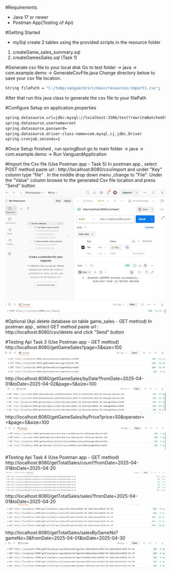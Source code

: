 #Requirements
* Java 17 or newer
* Postman App(Testing of Api)

#Getting Started
* mySql create 2 tables
using the provided scripts in the resource folder
1. createGame_sales_summary.sql 
2. createGamesSales.sql (Task 1)

#Generate csv file to your local disk
Go to test folder  -> java -> com.example.demo -> GenerateCsvFile.java
Change directory below to save your csv file location.
```sh
String filePath = "C:/temp/vanguard/src/main/resources/import1.csv";
```
After that run this java class to generate the csv file to your filePath

#Configure Setup on application.properties
```sh
spring.datasource.url=jdbc:mysql://localhost:3306/test?rewriteBatchedStatements=true
spring.datasource.username=root
spring.datasource.password=
spring.datasource.driver-class-name=com.mysql.cj.jdbc.Driver
spring.cronjob.seconds=1
```

#Once Setup finished , run springBoot
go to main folder -> java -> com.example.demo -> Run VanguardApplication

#Import the Csv file (Use Postman app - Task 5)
In postman app , select POST method paste url : 
http://localhost:8080/csv/import
and under "Key" column type "file" . 
In the middle drop down menu ,change to "File".
Under the "Value" column browse to the generated Csv file location and press "Send" button
![img.png](img.png)

#Optional (Api delete database on table game_sales - GET method)
In postman app , select GET method paste url : 
http://localhost:8080/csv/delete
and click "Send" button

#Testing Api Task 3 (Use Postman app - GET method)
http://localhost:8080/getGameSales?page=5&size=100
![img_2.png](img_2.png)
http://localhost:8080/getGameSales/byDate?fromDate=2025-04-01&toDate=2025-04-02&page=5&size=100
![img_3.png](img_3.png)
http://localhost:8080/getGameSales/byPrice?price=50&operator=<&page=5&size=100
![img_4.png](img_4.png)

#Testing Api Task 4 (Use Postman app - GET method)
http://localhost:8080/getTotalSales/count?fromDate=2025-04-01&toDate=2025-04-20
![img_5.png](img_5.png)
http://localhost:8080/getTotalSales/sales?fromDate=2025-04-01&toDate=2025-04-20
![img_6.png](img_6.png)
http://localhost:8080/getTotalSales/salesByGameNo?gameNo=3&fromDate=2025-04-01&toDate=2025-04-30
![img_7.png](img_7.png)
